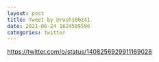 ```yaml
--- 
layout: post 
title: Tweet by @rush180241 
date: 2021-06-24 1624589596 
categories: twitter 
--- 
```

https://twitter.com/o/status/1408256929911169028